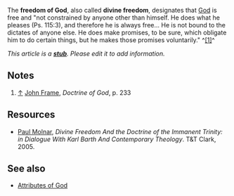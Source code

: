 The **freedom of God**, also called **divine freedom**, designates
that [God](God "God") is free and "not constrained by anyone other
than himself. He does what he pleases (Ps. 115:3), and therefore he
is always free... He is not bound to the dictates of anyone else.
He does make promises, to be sure, which obligate him to do certain
things, but he makes those promises voluntarily." ^[[1]](#note-0)^

*This article is a **[stub](http://www.theopedia.com/Category:Theopedia_stubs "Category:Theopedia stubs")**. Please edit it to add information.*
## Notes

1.  [↑](#ref-0) [John Frame](John_Frame "John Frame"),
    *Doctrine of God*, p. 233

## Resources

-   [Paul Molnar](Paul_Molnar "Paul Molnar"),
    *Divine Freedom And the Doctrine of the Immanent Trinity: in Dialogue With Karl Barth And Contemporary Theology*.
    T&T Clark, 2005.

## See also

-   [Attributes of God](Attributes_of_God "Attributes of God")



